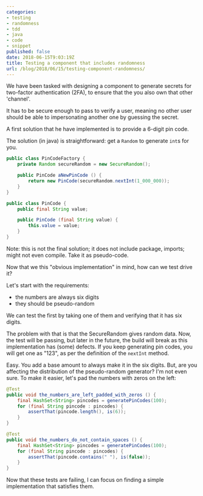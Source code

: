 ```yaml
---
categories:
- testing
- randomness
- tdd
- java
- code
- snippet
published: false
date: 2018-06-15T9:03:19Z
title: Testing a component that includes randomness
url: /blog/2018/06/15/testing-component-randomness/
---
```


We have been tasked with designing a component to generate secrets for two-factor authentication (2FA), to ensure that the you also own that other 'channel'.

It has to be secure enough to pass to verify a user, meaning no other user should be able to impersonating another one by guessing the secret.

A first solution that he have implemented is to provide a 6-digit pin code.

The solution (in java) is straightforward: get a `Random` to generate `int`s for you.

```java
public class PinCodeFactory {
    private Random secureRandom = new SecureRandom();

    public PinCode aNewPinCode () {
        return new PinCode(secureRandom.nextInt(1_000_000));
    }
}

public class PinCode {
    public final String value;

    public PinCode (final String value) {
        this.value = value;
    }
}
```

Note: this is not the final solution; it does not include package, imports; might not even compile. Take it as pseudo-code.

Now that we this "obvious implementation" in mind, how can we test drive it?

Let's start with the requirements:

  * the numbers are always six digits
  * they should be pseudo-random

We can test the first by taking one of them and verifying that it has six digits.

The problem with that is that the SecureRandom gives random data. Now, the test will be passing, but later in the future, the build will break as this implementation has (some) defects. If you keep generating pin codes, you will get one as "123", as per the definition of the `nextInt` method.

Easy. You add a base amount to always make it in the six digits. But, are you affecting the distribution of the pseudo-random generator? I'm not even sure. To make it easier, let's pad the numbers with zeros on the left:

```java
@Test
public void the_numbers_are_left_padded_with_zeros () {
    final HashSet<String> pincodes = generatePinCodes(100);
    for (final String pincode : pincodes) {
        assertThat(pincode.length(), is(6));
    }
}

@Test
public void the_numbers_do_not_contain_spaces () {
    final HashSet<String> pincodes = generatePinCodes(100);
    for (final String pincode : pincodes) {
        assertThat(pincode.contains(" "), is(false));
    }
}
```

Now that these tests are failing, I can focus on finding a simple implementation that satisfies them.

